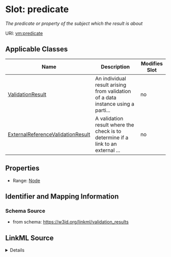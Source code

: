 # Slot: predicate


_The predicate or property of the subject which the result is about_



URI: [vm:predicate](https://w3id.org/linkml/validation-model/predicate)



<!-- no inheritance hierarchy -->




## Applicable Classes

| Name | Description | Modifies Slot |
| --- | --- | --- |
[ValidationResult](ValidationResult.md) | An individual result arising from validation of a data instance using a parti... |  no  |
[ExternalReferenceValidationResult](ExternalReferenceValidationResult.md) | A validation result where the check is to determine if a link to an external ... |  no  |







## Properties

* Range: [Node](Node.md)





## Identifier and Mapping Information







### Schema Source


* from schema: https://w3id.org/linkml/validation_results




## LinkML Source

<details>
```yaml
name: predicate
description: The predicate or property of the subject which the result is about
from_schema: https://w3id.org/linkml/validation_results
related_mappings:
- sh:resultPath
rank: 1000
alias: predicate
domain_of:
- ValidationResult
range: Node

```
</details>